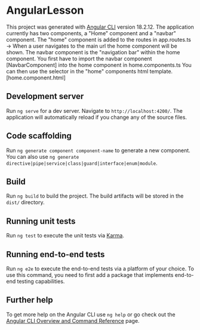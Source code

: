 # AngularLesson

This project was generated with [Angular CLI](https://github.com/angular/angular-cli) version 18.2.12.
The application currently has two components, a "Home" component and a "navbar" component.
The "home" component is added to the routes in app.routes.ts -> When a user navigates to the main url the home component will be shown.
The navbar component is the "navigation bar" within the home component. You first have to import the navbar component [NavbarComponent] into the home component in home.components.ts
You can then use the selector in the "home" components html template.[home.component.html]

## Development server

Run `ng serve` for a dev server. Navigate to `http://localhost:4200/`. The application will automatically reload if you change any of the source files.

## Code scaffolding

Run `ng generate component component-name` to generate a new component. You can also use `ng generate directive|pipe|service|class|guard|interface|enum|module`.

## Build

Run `ng build` to build the project. The build artifacts will be stored in the `dist/` directory.

## Running unit tests

Run `ng test` to execute the unit tests via [Karma](https://karma-runner.github.io).

## Running end-to-end tests

Run `ng e2e` to execute the end-to-end tests via a platform of your choice. To use this command, you need to first add a package that implements end-to-end testing capabilities.

## Further help

To get more help on the Angular CLI use `ng help` or go check out the [Angular CLI Overview and Command Reference](https://angular.dev/tools/cli) page.
